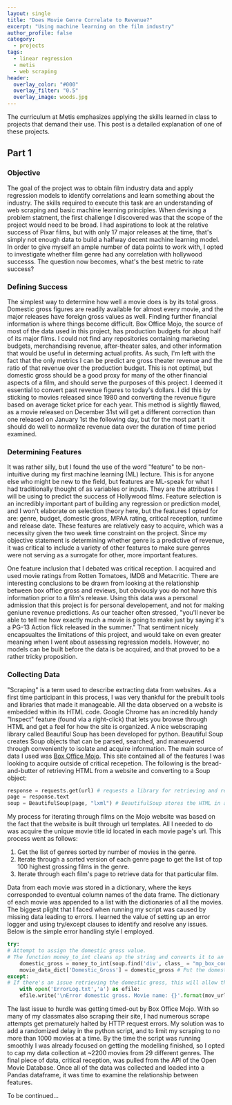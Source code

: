 ```yaml
---
layout: single
title: "Does Movie Genre Correlate to Revenue?"
excerpt: "Using machine learning on the film industry"
author_profile: false
category: 
  - projects
tags:
  - linear regression
  - metis
  - web scraping 
header:
  overlay_color: "#000"
  overlay_filter: "0.5"
  overlay_image: woods.jpg
---
```


The curriculum at Metis emphasizes applying the skills learned in class to projects that demand their use. This post is a detailed explanation of one of these projects.

## Part 1

### Objective
The goal of the project was to obtain film industry data and apply regression models to identify correlations and learn something about the industry. The skills required to execute this task are an understanding of web scraping and basic machine learning principles. When devising a problem statment, the first challenge I discovered was that the scope of the project would need to be broad. I had aspirations to look at the relative success of Pixar films, but with only 17 major releases at the time, that's simply not enough data to build a halfway decent machine learning model. In order to give myself an ample number of data points to work with, I opted to investigate whether film genre had any correlation with hollywood successs. The question now becomes, what's the best metric to rate success?

### Defining Success
The simplest way to determine how well a movie does is by its total gross. Domestic gross figures are readily available for almost every movie, and the major releases have foreign gross values as well. Finding further financial information is where things become difficult. Box Office Mojo, the source of most of the data used in this project, has production budgets for about half of its major films. I could not find any repositories containing marketing budgets, merchandising revenue, after-theater sales, and other information that would be useful in determing actual profits. As such, I'm left with the fact that the only metrics I can be predict are gross theater revenue and the ratio of that revenue over the production budget. This is not optimal, but domestic gross should be a good proxy for many of the other financial aspects of a film, and should serve the purposes of this project. I deemed it essential to convert past revenue figures to today's dollars. I did this by sticking to movies released since 1980 and converting the revenue figure based on average ticket price for each year. This method is slightly flawed, as a movie released on December 31st will get a different correction than one released on January 1st the following day,  but for the most part it should do well to normalize revenue data over the duration of time period examined.

### Determining Features
It was rather silly, but I found the use of the word "feature" to be non-intuitive during my first machine learning (ML) lecture. This is for anyone else who might be new to the field, but features are ML-speak for what I had traditionally thought of as variables or inputs. They are the attributes I will be using to predict the success of Hollywood films. Feature selection is an incredibly important part of building any regression or prediction model, and I won't elaborate on selection theory here, but the features I opted for are: genre, budget, domestic gross, MPAA rating, critical reception, runtime and release date. These features are relatively easy to acquire, which was a necessity given the two week time constraint on the project. Since my objective statement is determining whether genre is a predictive of revenue, it was critical to include a variety of other features to make sure genres were not serving as a surrogate for other, more important features.  
  
One feature inclusion that I debated was critical reception. I acquired and used movie ratings from Rotten Tomatoes, IMDB and Metacritic. There are interesting conclusions to be drawn from looking at the relationship between box office gross and reviews, but obviously you do not have this information prior to a film's release. Using this data was a personal admission that this project is for personal developement, and not for making geniune revenue predictions. As our teacher often stressed, "you'll never be able to tell me how exactly much a movie is going to make just by saying it's a PG-13 Action flick released in the summer." That sentiment nicely encapsualtes the limitations of this project, and would take on even greater meaning when I went about assessing regression models. However, no models can be built before the data is be acquired, and that proved to be a rather tricky proposition.

### Collecting Data
"Scraping" is a term used to describe extracting data from websites. As a first time participant in this process, I was very thankful for the prebuilt tools and libraries that made it manageable. All the data observed on a website is embedded within its HTML code. Google Chrome has an incredibly handy "Inspect" feature (found via a right-click) that lets you browse through HTML and get a feel for how the site is organized. A nice webscraping library called Beautiful Soup has been developed for python. Beautiful Soup creates Soup objects that can be parsed, searched, and maneuvered through conveniently to isolate and acquire information. The main source of data I used was [Box Office Mojo](http://http://www.boxofficemojo.com/ "Mojo"). This site contained all of the features I was looking to acquire outside of critical recepetion. The following is the bread-and-butter of retrieving HTML from a website and converting to a Soup object: 

```python  
response = requests.get(url) # requests a library for retrieving and reading HTML  
page = response.text  
soup = BeautifulSoup(page, "lxml") # BeautifulSoup stores the HTML in a soup object.  
```
My process for iterating through films on the Mojo website was based on the fact that the website is built through url templates. All I needed to do was acquire the unique movie title id located in each movie page's url. This process went as follows:  

  1. Get the list of genres sorted by number of movies in the genre.
  2. Iterate through a sorted version of each genre page to get the list of top 100 highest grossing films in the genre.
  3. Iterate through each film's page to retrieve data for that particular film.  

Data from each movie was stored in a dictionary, where the keys corresponded to eventual column names of the data frame. The dictionary of each movie was appended to a list with the dictionaries of all the movies. The biggest plight that I faced when running my script was caused by missing data leading to errors. I learned the value of setting up an error logger and using try/except clauses to identify and resolve any issues. Below is the simple error handling style I employed.

```python  
try:  
# Attempt to assign the domestic gross value.  
# The function money_to_int cleans up the string and converts it to an integer.  
    domestic_gross = money_to_int(soup.find('div', class_ = "mp_box_content").findAll('td', align = 'right')[0].text)  
    movie_data_dict['Domestic_Gross'] = domestic_gross # Put the domestic gross into the movie data dictionary.  
except:  
# If there's an issue retrieving the domestic gross, this will allow the script to keep running and create a record of the url that caused the issue.  
    with open('ErrorLog.txt','a') as efile:  
    efile.write('\nError domestic gross. Movie name: {}'.format(mov_url))  
```

The last issue to hurdle was getting timed-out by Box Office Mojo. With so many of my classmates also scraping their site, I had numerous scrape attempts get prematurely halted by HTTP request errors. My solution was to add a randomized delay in the python script, and to limit my scraping to no more than 1000 movies at a time. By the time the script was running smoothly I was already focused on getting the modelling finished, so I opted to cap my data collection at ~2200 movies from 29 different genres. The final piece of data, critical reception, was pulled from the API of the Open Movie Database. Once all of the data was collected and loaded into a Pandas dataframe, it was time to examine the relationship between features.  
  
To be continued...
